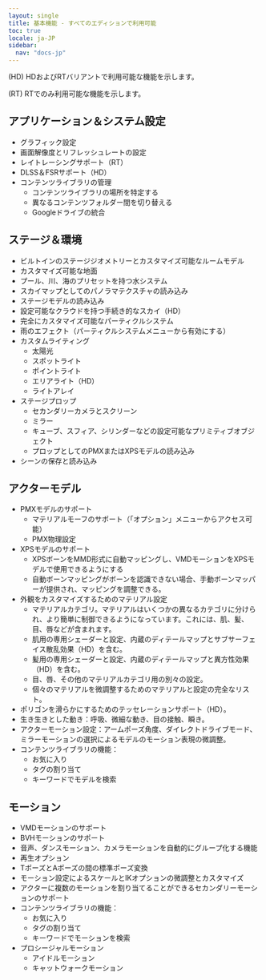 ```yaml
---
layout: single
title: 基本機能 - すべてのエディションで利用可能
toc: true
locale: ja-JP
sidebar:
  nav: "docs-jp"
---
```



(HD) HDおよびRTバリアントで利用可能な機能を示します。

(RT) RTでのみ利用可能な機能を示します。


## アプリケーション＆システム設定
* グラフィック設定
* 画面解像度とリフレッシュレートの設定
* レイトレーシングサポート（RT）
* DLSS＆FSRサポート（HD）
* コンテンツライブラリの管理
    * コンテンツライブラリの場所を特定する
    * 異なるコンテンツフォルダー間を切り替える
    * Googleドライブの統合


## ステージ＆環境
* ビルトインのステージジオメトリーとカスタマイズ可能なルームモデル
* カスタマイズ可能な地面
* プール、川、海のプリセットを持つ水システム
* スカイマップとしてのパノラマテクスチャの読み込み
* ステージモデルの読み込み
* 設定可能なクラウドを持つ手続き的なスカイ（HD）
* 完全にカスタマイズ可能なパーティクルシステム
* 雨のエフェクト（パーティクルシステムメニューから有効にする）
* カスタムライティング
    * 太陽光
    * スポットライト
    * ポイントライト
    * エリアライト（HD）
    * ライトアレイ
* ステージプロップ
    * セカンダリーカメラとスクリーン
    * ミラー
    * キューブ、スフィア、シリンダーなどの設定可能なプリミティブオブジェクト
    * プロップとしてのPMXまたはXPSモデルの読み込み
* シーンの保存と読み込み


## アクターモデル
* PMXモデルのサポート
    * マテリアルモーフのサポート（「オプション」メニューからアクセス可能）
    * PMX物理設定
* XPSモデルのサポート
    * XPSボーンをMMD形式に自動マッピングし、VMDモーションをXPSモデルで使用できるようにする
    * 自動ボーンマッピングがボーンを認識できない場合、手動ボーンマッパーが提供され、マッピングを調整できる。
* 外観をカスタマイズするためのマテリアル設定
    * マテリアルカテゴリ。マテリアルはいくつかの異なるカテゴリに分けられ、より簡単に制御できるようになっています。これには、肌、髪、目、唇などが含まれます。
    * 肌用の専用シェーダーと設定、内蔵のディテールマップとサブサーフェイス散乱効果（HD）を含む。
    * 髪用の専用シェーダーと設定、内蔵のディテールマップと異方性効果（HD）を含む。
    * 目、唇、その他のマテリアルカテゴリ用の別々の設定。
    * 個々のマテリアルを微調整するためのマテリアルと設定の完全なリスト。
* ポリゴンを滑らかにするためのテッセレーションサポート（HD）。
* 生き生きとした動き：呼吸、微細な動き、目の接触、瞬き。
* アクターモーション設定：アームポーズ角度、ダイレクトドライブモード、ミラーモーションの選択によるモデルのモーション表現の微調整。
* コンテンツライブラリの機能：
    * お気に入り
    * タグの割り当て
    * キーワードでモデルを検索


## モーション
* VMDモーションのサポート
* BVHモーションのサポート
* 音声、ダンスモーション、カメラモーションを自動的にグループ化する機能
* 再生オプション
* TポーズとAポーズの間の標準ポーズ変換
* モーション設定によるスケールとIKオプションの微調整とカスタマイズ
* アクターに複数のモーションを割り当てることができるセカンダリーモーションのサポート
* コンテンツライブラリの機能：
    * お気に入り
    * タグの割り当て
    * キーワードでモーションを検索
* プロシージャルモーション
    * アイドルモーション
    * キャットウォークモーション
